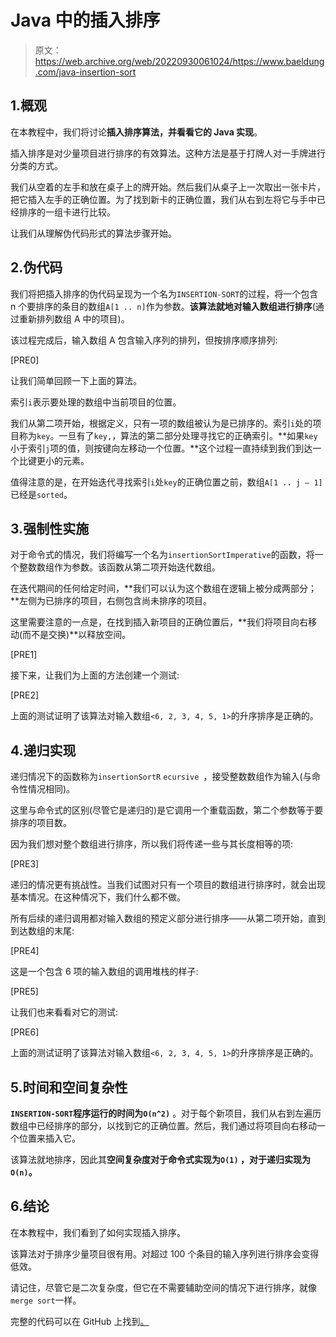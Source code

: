 # Java 中的插入排序

> 原文：<https://web.archive.org/web/20220930061024/https://www.baeldung.com/java-insertion-sort>

## 1.概观

在本教程中，我们将讨论**插入排序算法，并看看它的 Java 实现**。

插入排序是对少量项目进行排序的有效算法。这种方法是基于打牌人对一手牌进行分类的方式。

我们从空着的左手和放在桌子上的牌开始。然后我们从桌子上一次取出一张卡片，把它插入左手的正确位置。为了找到新卡的正确位置，我们从右到左将它与手中已经排序的一组卡进行比较。

让我们从理解伪代码形式的算法步骤开始。

## 2.伪代码

我们将把插入排序的伪代码呈现为一个名为`INSERTION-SORT`的过程，将一个包含 n 个要排序的条目的数组`A[1 .. n]`作为参数。**该算法就地对输入数组进行排序**(通过重新排列数组 A 中的项目)。

该过程完成后，输入数组 A 包含输入序列的排列，但按排序顺序排列:

[PRE0]

让我们简单回顾一下上面的算法。

索引`i`表示要处理的数组中当前项目的位置。

我们从第二项开始，根据定义，只有一项的数组被认为是已排序的。索引`i`处的项目称为`key`。一旦有了`key,`，算法的第二部分处理寻找它的正确索引。**如果`key`小于索引`j`项的值，则按键向左移动一个位置。**这个过程一直持续到我们到达一个比键更小的元素。

值得注意的是，在开始迭代寻找索引`i`处`key`的正确位置之前，数组`A[1 .. j – 1]`已经是`sorted`。

## 3.强制性实施

对于命令式的情况，我们将编写一个名为`insertionSortImperative`的函数，将一个整数数组作为参数。该函数从第二项开始迭代数组。

在迭代期间的任何给定时间，**我们可以认为这个数组在逻辑上被分成两部分；**左侧为已排序的项目，右侧包含尚未排序的项目。

这里需要注意的一点是，在找到插入新项目的正确位置后，**我们将项目向右移动(而不是交换)**以释放空间。

[PRE1]

接下来，让我们为上面的方法创建一个测试:

[PRE2]

上面的测试证明了该算法对输入数组`<6, 2, 3, 4, 5, 1>`的升序排序是正确的。

## 4.递归实现

递归情况下的函数称为`insertionSortR` `ecursive `，接受整数数组作为输入(与命令性情况相同)。

这里与命令式的区别(尽管它是递归的)是它调用一个重载函数，第二个参数等于要排序的项目数。

因为我们想对整个数组进行排序，所以我们将传递一些与其长度相等的项:

[PRE3]

递归的情况更有挑战性。当我们试图对只有一个项目的数组进行排序时，就会出现基本情况。在这种情况下，我们什么都不做。

所有后续的递归调用都对输入数组的预定义部分进行排序——从第二项开始，直到到达数组的末尾:

[PRE4]

这是一个包含 6 项的输入数组的调用堆栈的样子:

[PRE5]

让我们也来看看对它的测试:

[PRE6]

上面的测试证明了该算法对输入数组`<6, 2, 3, 4, 5, 1>`的升序排序是正确的。

## 5.时间和空间复杂性

**`INSERTION-SORT`程序运行的时间为`O(n^2)`** 。对于每个新项目，我们从右到左遍历数组中已经排序的部分，以找到它的正确位置。然后，我们通过将项目向右移动一个位置来插入它。

该算法就地排序，因此其**空间复杂度对于命令式实现为`O(1)` ，对于递归实现为`O(n)`。**

## 6.结论

在本教程中，我们看到了如何实现插入排序。

该算法对于排序少量项目很有用。对超过 100 个条目的输入序列进行排序会变得低效。

请记住，尽管它是二次复杂度，但它在不需要辅助空间的情况下进行排序，就像`merge sort`一样。

完整的代码可以在 GitHub 上找到[。](https://web.archive.org/web/20221129001002/https://github.com/eugenp/tutorials/tree/master/algorithms-modules/algorithms-sorting)